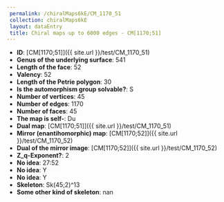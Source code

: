 ```yaml
--- 
 permalink: /chiralMaps6kE/CM_1170_51 
 collection: chiralMaps6kE
 layout: dataEntry
 title: Chiral maps up to 6000 edges - CM[1170;51]
---
```


- **ID**: [CM[1170;51]]({{ site.url }}/test/CM_1170_51)
- **Genus of the underlying surface**: 541
- **Length of the face**: 52
- **Valency**: 52
- **Length of the Petrie polygon**: 30
- **Is the automorphism group solvable?**: S
- **Number of vertices**: 45
- **Number of edges**: 1170
- **Number of faces**: 45
- **The map is self-**: Du
- **Dual map**: [CM[1170;51]]({{ site.url }}/test/CM_1170_51)
- **Mirror (enantihomorphic) map**: [CM[1170;52]]({{ site.url }}/test/CM_1170_52)
- **Dual of the mirror image**: [CM[1170;52]]({{ site.url }}/test/CM_1170_52)
- **Z_q-Exponent?**: 2
- **No idea**:  27:52
- **No idea**: Y
- **No idea**: Y
- **Skeleton**: Sk(45;2)^13
- **Some other kind of skeleton**: nan
